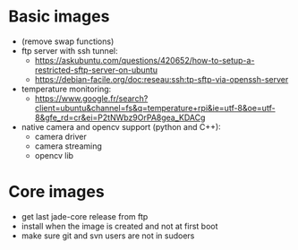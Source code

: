 
Basic images
============
- (remove swap functions)
- ftp server with ssh tunnel:
  * https://askubuntu.com/questions/420652/how-to-setup-a-restricted-sftp-server-on-ubuntu
  * https://debian-facile.org/doc:reseau:ssh:tp-sftp-via-openssh-server
- temperature monitoring:
  * https://www.google.fr/search?client=ubuntu&channel=fs&q=temperature+rpi&ie=utf-8&oe=utf-8&gfe_rd=cr&ei=P2tNWbz9OrPA8gea_KDACg
- native camera and opencv support (python and C++):
  * camera driver
  * camera streaming
  * opencv lib

Core images
===========

- get last jade-core release from ftp
- install when the image is created and not at first boot
- make sure git and svn users are not in sudoers
